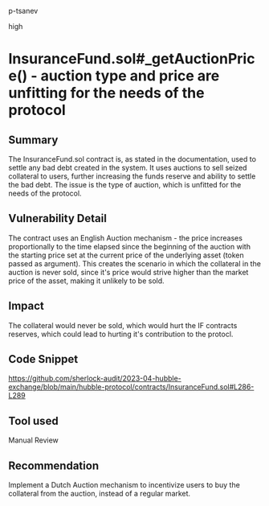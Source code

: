 p-tsanev

high

# InsuranceFund.sol#_getAuctionPrice() - auction type and price are unfitting for the needs of the protocol

## Summary
The InsuranceFund.sol contract is, as stated in the documentation, used to settle any bad debt created in the system. It uses auctions to sell seized collateral to users, further increasing the funds reserve and ability to settle the bad debt. The issue is the type of auction, which is unfitted for the needs of the protocol. 

## Vulnerability Detail
The contract uses an English Auction mechanism - the price increases proportionally to the time elapsed since the beginning of the auction with the starting price set at the current price of the underlying asset (token passed as argument). This creates the scenario in which the collateral in the auction is never sold, since it's price would strive higher than the market price of the asset, making it unlikely to be sold.
## Impact
The collateral would never be sold, which would hurt the IF contracts reserves, which could lead to hurting it's contribution to the protocl.
## Code Snippet
https://github.com/sherlock-audit/2023-04-hubble-exchange/blob/main/hubble-protocol/contracts/InsuranceFund.sol#L286-L289

## Tool used

Manual Review

## Recommendation
Implement a Dutch Auction mechanism to incentivize users to buy the collateral from the auction, instead of a regular market.